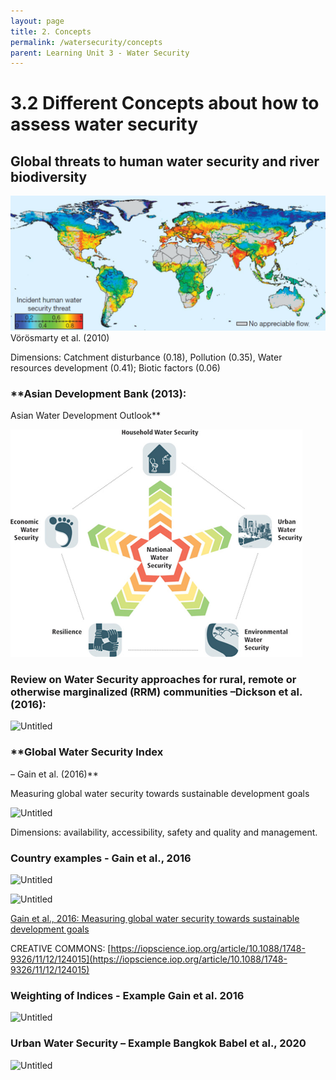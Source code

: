 ```yaml
---
layout: page
title: 2. Concepts
permalink: /watersecurity/concepts
parent: Learning Unit 3 - Water Security
---
```

# 3.2 Different Concepts about how to assess water security

## Global threats to human water security and river biodiversity

![Human water security](/assets/voeroesmarty.png)
Vörösmarty et al. (2010)

Dimensions: Catchment disturbance (0.18), Pollution (0.35),
Water resources development (0.41); Biotic factors (0.06)

### **Asian Development Bank (2013): 
Asian Water Development Outlook**

![ADB Outlook](/assets/asiandevelopmentbank.png)

### **Review on Water Security approaches for rural, remote or otherwise marginalized (RRM) communities** –Dickson et al. (2016):

![Untitled](Untitled%205.png)

### **Global Water Security Index 
– Gain et al. (2016)**

Measuring global water security towards sustainable development goals

![Untitled](Untitled%206.png)

Dimensions: availability, accessibility, safety and quality and management.

### **Country examples - Gain et al., 2016**

![Untitled](Untitled%207.png)

![Untitled](Untitled%208.png)

[Gain et al., 2016: Measuring global water security towards sustainable development goals](https://iopscience.iop.org/article/10.1088/1748-9326/11/12/124015/pdf)


CREATIVE COMMONS: [https://iopscience.iop.org/article/10.1088/1748-9326/11/12/124015](https://iopscience.iop.org/article/10.1088/1748-9326/11/12/124015)

### **Weighting of Indices - Example Gain et al. 2016**

![Untitled](Untitled%209.png)

### **Urban Water Security – Example Bangkok Babel et al., 2020**

![Untitled](3%202%20Differ%20aaf7f/Untitled.png)